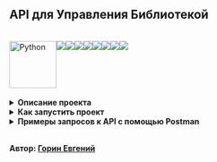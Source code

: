 ## API для Управления Библиотекой

<br>

<div style="display: flex; flex-wrap: wrap;">
  <img src="https://www.python.org/static/community_logos/python-logo.png" alt="Python" width="84"/>
  <img src="https://img.shields.io/badge/FastAPI-FFFFFF?style=for-the-badge&logo=fastapi logoColor=009688"/>
  <img src="https://img.shields.io/badge/sqlalchemy-FFFFFF?style=for-the-badge&logo=sqlalchemy&logoColor=D71F00"/>
  <img src="https://img.shields.io/badge/pydantic-FFFFFF?style=for-the-badge&logo=pydantic&logoColor=E92063"/>
  <img src="https://img.shields.io/badge/alembic-FFFFFF?style=for-the-badge&logo=alembic&logoColor=8212"/>
  <img src="https://img.shields.io/badge/PostgreSQL-FFFFFF?style=for-the-badge&logo=PostgreSQL&logoColor=4169E1"/>
  <img src="https://img.shields.io/badge/JWT-FFFFFF?style=for-the-badge&logo=JSON%20web%20tokens&logoColor=black"/>
  <img src="https://img.shields.io/badge/pytest-FFFFFF?style=for-the-badge&logo=pytest&logoColor=0A9EDC"/>
  <img src="https://img.shields.io/badge/Docker-FFFFFF?style=for-the-badge&logo=Docker&logoColor=2496ED"/>
</div>

<br>

<details>
<summary><strong>Описание проекта</strong></summary>
<br><br>
RESTful API для управления библиотечным каталогом. Система позволяет управлять информацией о книгах, авторах, читателях и выдачей книг.
<br>

 - Регистрация и Аутентификация пользователей с использованием JWT токенов по email. Пользователи разделены на роли: администратор и читатель. Первому зарегистрированному пользователю присваивается роль администратора, всем последующим - читатель. Администратор может изменять роли пользователей. Администратор может управлять всеми ресурсами, читатель — только просмотр и взаимодействие с книгами.

 - Управление книгами. CRUD операции для книг.

 - Управление авторами. CRUD операции для авторов.

 - Управление читателями. Администратор может просматривать список читателей. Читатели могут обновлять свою информацию.

 - Выдача и возврат книг. Возможность выдачи книги читателю. Ограничение количества выдаваемых книг на одного читателя до 5. Фиксация даты выдачи и предполагаемой даты возврата. Обработка возврата книг и обновление количества доступных экземпляров.

 - Дополнительно:
   - Пагинация и фильтрация для списков книг, авторов и выданных книг.
   - Валидация входящих данных с использованием Pydantic.
   - Обработка ошибок с соответствующими HTTP статусами.
   - Логирование основных событий.
   - Alembic для управления миграциями базы данных.
   - Юнит-тесты для основных эндпоинтов.
   - Документация ReDoc, Swagger.
   - Развертывание проекта с помощью Docker.

</details>

<details>
<summary><strong>Как запустить проект</strong></summary>

##### Клонировать репозиторий и перейти в него в командной строке:

```bash
$ git clone https://github.com/Excellent-84/library_api.git
$ cd library_api
```

##### Создать файл .env и указать необходимые токены по примеру .env.example:

```bash
$ touch .env
```

##### Собрать и запустить контейнеры с помощью Docker:

```bash
$ docker compose up -d
```

##### При необходимости проверить логи запущенного контейнера:

```bash
$ docker logs library_api
```

##### Проект будет доступен по адресу:

```bash
http://localhost:8000
```

##### Тестирование. Запуск тестов pytest внутри контейнера:

```bash
$ docker exec -it library_api pytest
```

</details>

<details>
<summary><strong>Примеры запросов к API с помощью Postman</strong></summary>

##### Регистрация пользователя в базе данных:

Метод POST к эндпоинту   http://localhost:8000/users/register/

Во вкладке Body выбрать raw. Указать данные в формате json.
Пример запроса:

```bash
{
  "email": "example@example.com",
  "username": "example_user",
  "password": "example_password"
}
```

Пример ответа:

```bash
{
  "email": "example@example.com",
  "id": 1,
  "username": "example_user",
  "is_active": true,
  "role": "reader"
}
```

##### Аутентификация пользователя:

Метод POST к эндпоинту   http://localhost:8000/users/login/

Во вкладке Body выбрать raw. Указать данные в формате json.
Срок действия токена 30 минут, после чего необходимо пройти повторную аутентификацию.
Пример запроса:

```bash
{
  "email": "example@example.com",
  "password": "example_password"
}
```

Пример ответа:

```bash
{
  "access_token": "eyJhbGciOiJIUzI1NiIsInR5cCI6Ik...",
  "token_type": "bearer"
}
```

##### Получение списка доступных книг:

Метод GET к эндпоинту   http://localhost:8000/books/

Во вкладке Auth в поле Type выбрать Bearer Token.
В поле Token скопировать значение access_token, полученного при аутентификации.

Пример ответа:

```bash
[
  {
    "title": "Война и Мир",
    "description": "Роман, описывающий...",
    "publication_date": "1869-01-01",
    "genre": "Роман",
    "available_copies": 5,
    "id": 1,
    "authors": [
      "Лев Толстой"
    ]
  },
  ...
]
```

##### Получение книги по ID:

Метод GET к эндпоинту   http://localhost:8000/books/{book_id}/

Во вкладке Auth в поле Type выбрать Bearer Token.
В поле Token скопировать значение access_token, полученного при аутентификации.

Пример ответа:

```bash
{
  "title": "Война и Мир",
  "description": "Роман, описывающий...",
  "publication_date": "1869-01-01",
  "genre": "Роман",
  "available_copies": 5,
  "id": 1,
  "authors": [
    "Лев Толстой"
  ]
}
```

##### Выдача книги:

Метод POST к эндпоинту   http://localhost:8000/rebooks/

Во вкладке Auth в поле Type выбрать Bearer Token.
В поле Token скопировать значение access_token, полученного при аутентификации.
Во вкладке Body выбрать raw. Указать данные в формате json.
Пример запроса:

```bash
{
  "book_id": 1
}
```

Пример ответа:

```bash
{
  "book_id": 1,
  "id": 101,
  "borrowed_at": "2025-02-02T10:00:00",
  "due_date": "2025-02-16T10:00:00",
  "returned_at": "2025-02-14T15:00:00",
  "user_id": 42
}
```

##### Возврат книги:

Метод POST к эндпоинту   http://localhost:8000/rebooks/return/

Во вкладке Auth в поле Type выбрать Bearer Token.
В поле Token скопировать значение access_token, полученного при аутентификации.
Во вкладке Body выбрать raw. Указать данные в формате json.
Пример запроса:

```bash
{
  "book_id": 1
}
```

Пример ответа:

```bash
{
  "book_id": 1,
  "id": 101,
  "borrowed_at": "2025-02-02T10:00:00",
  "due_date": "2025-02-16T10:00:00",
  "returned_at": "2025-02-14T15:00:00",
  "user_id": 42
}
```

<br>

<strong>Подробную версию запросов можно посмотреть по адресу:</strong>
- Swagger: [http://localhost:8000/docs](http://localhost:8000/docs)
- ReDoc: [http://localhost:8000/redoc](http://localhost:8000/redoc)

</details>

<br>

<strong>Автор: [Горин Евгений](https://github.com/Excellent-84)</strong>